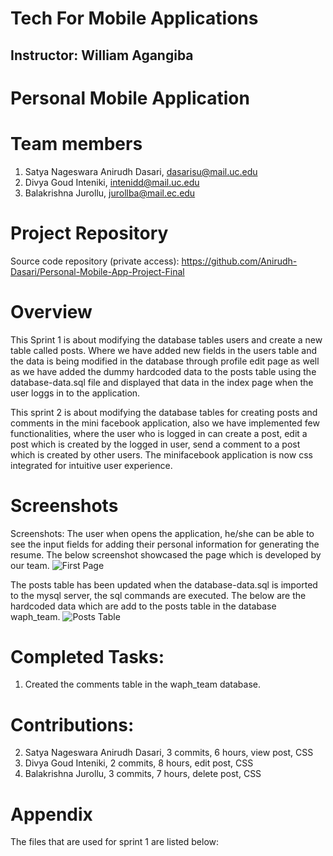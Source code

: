 

# Tech For Mobile Applications

## Instructor: William Agangiba

# Personal Mobile Application 

# Team members

1. Satya Nageswara Anirudh Dasari, dasarisu@mail.uc.edu
2. Divya Goud Inteniki, intenidd@mail.uc.edu
3. Balakrishna Jurollu, jurollba@mail.ec.edu

# Project Repository

Source code repository (private access): <https://github.com/Anirudh-Dasari/Personal-Mobile-App-Project-Final>

# Overview
This Sprint 1 is about modifying the database tables users and create a new table called posts. Where we have added new fields in the users table and the data is being modified in the database through profile edit page as well as we have added the dummy hardcoded data to the posts table using the database-data.sql file and displayed that data in the index page when the user loggs in to the application.

This sprint 2 is about modifying the database tables for creating posts and comments in the mini facebook application, also we have implemented few functionalities, where the user who is logged in can create a post, edit a post which is created by the logged in user, send a comment to a post which is created by other users. The minifacebook application is now css integrated for intuitive user experience. 

# Screenshots
Screenshots:
The user when opens the application, he/she can be able to see the input fields for adding their personal information for generating the resume. The below screenshot showcased the page which is developed by our team.
 ![First Page](Screenshots/database_checking.png)

The posts table has been updated when the database-data.sql is imported to the mysql server, the sql commands are executed. The below are the hardcoded data which are add to the posts table in the database waph_team.
 ![Posts Table](Screenshots/database_checking_posts.png)

# Completed Tasks: 

1. Created the comments table in the waph_team database.

# Contributions: 
2.	Satya Nageswara Anirudh Dasari,  3 commits, 6 hours, view post, CSS
3.	Divya Goud Inteniki, 2 commits, 8  hours, edit post, CSS
4.	Balakrishna Jurollu, 3 commits, 7 hours, delete post, CSS


# Appendix
The files that are used for sprint 1 are listed below:
